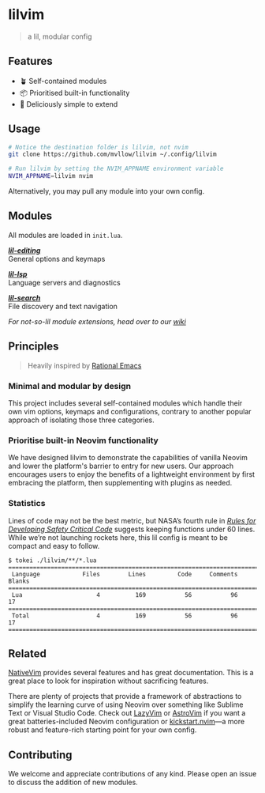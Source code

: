# lilvim

> a lil, modular config

## Features

- 🪴 Self-contained modules
- 📦 Prioritised built-in functionality
- 🥟 Deliciously simple to extend

## Usage

```sh
# Notice the destination folder is lilvim, not nvim
git clone https://github.com/mvllow/lilvim ~/.config/lilvim

# Run lilvim by setting the NVIM_APPNAME environment variable
NVIM_APPNAME=lilvim nvim
```

Alternatively, you may pull any module into your own config.

## Modules

All modules are loaded in `init.lua`.

_**[lil-editing](lua/lil-editing.lua)**_\
General options and keymaps

_**[lil-lsp](lua/lil-lsp.lua)**_\
Language servers and diagnostics

_**[lil-search](lua/lil-search.lua)**_\
File discovery and text navigation

_For not-so-lil module extensions, head over to our [wiki](https://github.com/mvllow/lilvim/wiki)_

## Principles

> Heavily inspired by [Rational Emacs](https://github.com/SystemCrafters/rational-emacs)

### Minimal and modular by design

This project includes several self-contained modules which handle their own vim options, keymaps and configurations, contrary to another popular approach of isolating those three categories.

### Prioritise built-in Neovim functionality

We have designed lilvim to demonstrate the capabilities of vanilla Neovim and lower the platform's barrier to entry for new users. Our approach encourages users to enjoy the benefits of a lightweight environment by first embracing the platform, then supplementing with plugins as needed.

### Statistics

Lines of code may not be the best metric, but NASA’s fourth rule in _[Rules for Developing Safety Critical Code](https://pixelscommander.com/wp-content/uploads/2014/12/P10.pdf)_ suggests keeping functions under 60 lines. While we’re not launching rockets here, this lil config is meant to be compact and easy to follow.

```
$ tokei ./lilvim/**/*.lua
===============================================================================
 Language            Files        Lines         Code     Comments       Blanks
===============================================================================
 Lua                     4          169           56           96           17
===============================================================================
 Total                   4          169           56           96           17
===============================================================================
```

## Related

[NativeVim](https://github.com/boltlessengineer/NativeVim) provides several features and has great documentation. This is a great place to look for inspiration without sacrificing features.

There are plenty of projects that provide a framework of abstractions to simplify the learning curve of using Neovim over something like Sublime Text or Visual Studio Code. Check out [LazyVim](https://github.com/LazyVim/LazyVim) or [AstroVim](https://github.com/kabinspace/AstroVim) if you want a great batteries-included Neovim configuration or [kickstart.nvim](https://github.com/nvim-lua/kickstart.nvim)—a more robust and feature-rich starting point for your own config.

## Contributing

We welcome and appreciate contributions of any kind. Please open an issue to discuss the addition of new modules.
